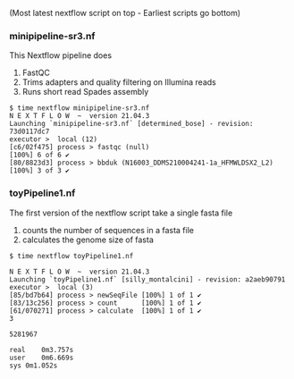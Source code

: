 (Most latest nextflow script on top - Earliest scripts go bottom)

### minipipeline-sr3.nf

This Nextflow pipeline does 
1) FastQC 
2) Trims adapters and quality filtering on Illumina reads 
3) Runs short read Spades assembly

```
$ time nextflow minipipeline-sr3.nf 
N E X T F L O W  ~  version 21.04.3
Launching `minipipeline-sr3.nf` [determined_bose] - revision: 73d0117dc7
executor >  local (12)
[c6/02f475] process > fastqc (null)                                 [100%] 6 of 6 ✔
[80/8823d3] process > bbduk (N16003_DDMS210004241-1a_HFMWLDSX2_L2)  [100%] 3 of 3 ✔
```


### toyPipeline1.nf

The first version of the nextflow script take a single fasta file
1) counts the number of sequences in a fasta file
2) calculates the genome size of fasta

```
$ time nextflow toyPipeline1.nf

N E X T F L O W  ~  version 21.04.3
Launching `toyPipeline1.nf` [silly_montalcini] - revision: a2aeb90791
executor >  local (3)
[85/bd7b64] process > newSeqFile [100%] 1 of 1 ✔
[83/13c256] process > count      [100%] 1 of 1 ✔
[61/070271] process > calculate  [100%] 1 of 1 ✔
3

5281967

real	0m3.757s
user	0m6.669s
sys	0m1.052s
```

